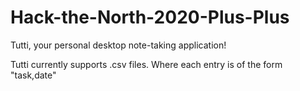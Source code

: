 # Hack-the-North-2020-Plus-Plus

Tutti, your personal desktop note-taking application!

Tutti currently supports .csv files. Where each entry is of the form "task,date"
